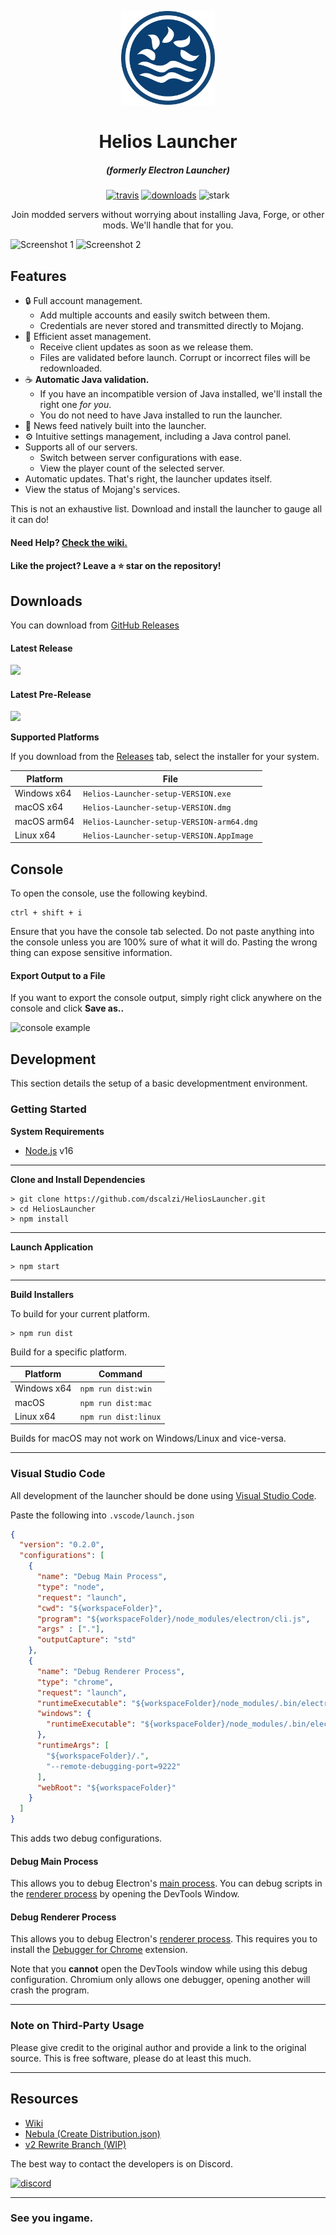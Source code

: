 <p align="center"><img src="./app/assets/images/SealCircle.png" width="150px" height="150px" alt="aventium softworks"></p>

<h1 align="center">Helios Launcher</h1>

<em><h5 align="center">(formerly Electron Launcher)</h5></em>

[<p align="center"><img src="https://img.shields.io/travis/dscalzi/HeliosLauncher.svg?style=for-the-badge" alt="travis">](https://travis-ci.org/dscalzi/HeliosLauncher) [<img src="https://img.shields.io/github/downloads/dscalzi/HeliosLauncher/total.svg?style=for-the-badge" alt="downloads">](https://github.com/dscalzi/HeliosLauncher/releases) <img src="https://forthebadge.com/images/badges/winter-is-coming.svg"  height="28px" alt="stark"></p>

<p align="center">Join modded servers without worrying about installing Java, Forge, or other mods. We'll handle that for you.</p>

![Screenshot 1](https://i.imgur.com/6o7SmH6.png)
![Screenshot 2](https://i.imgur.com/x3B34n1.png)

## Features

* 🔒 Full account management.
  * Add multiple accounts and easily switch between them.
  * Credentials are never stored and transmitted directly to Mojang.
* 📂 Efficient asset management.
  * Receive client updates as soon as we release them.
  * Files are validated before launch. Corrupt or incorrect files will be redownloaded.
* ☕ **Automatic Java validation.**
  * If you have an incompatible version of Java installed, we'll install the right one *for you*.
  * You do not need to have Java installed to run the launcher.
* 📰 News feed natively built into the launcher.
* ⚙️ Intuitive settings management, including a Java control panel.
* Supports all of our servers.
  * Switch between server configurations with ease.
  * View the player count of the selected server.
* Automatic updates. That's right, the launcher updates itself.
*  View the status of Mojang's services.

This is not an exhaustive list. Download and install the launcher to gauge all it can do!

#### Need Help? [Check the wiki.][wiki]

#### Like the project? Leave a ⭐ star on the repository!

## Downloads

You can download from [GitHub Releases](https://github.com/dscalzi/HeliosLauncher/releases)

#### Latest Release

[![](https://img.shields.io/github/release/dscalzi/HeliosLauncher.svg?style=flat-square)](https://github.com/dscalzi/HeliosLauncher/releases/latest)

#### Latest Pre-Release
[![](https://img.shields.io/github/release/dscalzi/HeliosLauncher/all.svg?style=flat-square)](https://github.com/dscalzi/HeliosLauncher/releases)

**Supported Platforms**

If you download from the [Releases](https://github.com/dscalzi/HeliosLauncher/releases) tab, select the installer for your system.

| Platform | File |
| -------- | ---- |
| Windows x64 | `Helios-Launcher-setup-VERSION.exe` |
| macOS x64 | `Helios-Launcher-setup-VERSION.dmg` |
| macOS arm64 | `Helios-Launcher-setup-VERSION-arm64.dmg` |
| Linux x64 | `Helios-Launcher-setup-VERSION.AppImage` |

## Console

To open the console, use the following keybind.

```console
ctrl + shift + i
```

Ensure that you have the console tab selected. Do not paste anything into the console unless you are 100% sure of what it will do. Pasting the wrong thing can expose sensitive information.

#### Export Output to a File

If you want to export the console output, simply right click anywhere on the console and click **Save as..**

![console example](https://i.imgur.com/T5e73jP.png)


## Development

This section details the setup of a basic developmentment environment.

### Getting Started

**System Requirements**

* [Node.js][nodejs] v16

---

**Clone and Install Dependencies**

```console
> git clone https://github.com/dscalzi/HeliosLauncher.git
> cd HeliosLauncher
> npm install
```

---

**Launch Application**

```console
> npm start
```

---

**Build Installers**

To build for your current platform.

```console
> npm run dist
```

Build for a specific platform.

| Platform    | Command              |
| ----------- | -------------------- |
| Windows x64 | `npm run dist:win`   |
| macOS       | `npm run dist:mac`   |
| Linux x64   | `npm run dist:linux` |

Builds for macOS may not work on Windows/Linux and vice-versa.

---

### Visual Studio Code

All development of the launcher should be done using [Visual Studio Code][vscode].

Paste the following into `.vscode/launch.json`

```JSON
{
  "version": "0.2.0",
  "configurations": [
    {
      "name": "Debug Main Process",
      "type": "node",
      "request": "launch",
      "cwd": "${workspaceFolder}",
      "program": "${workspaceFolder}/node_modules/electron/cli.js",
      "args" : ["."],
      "outputCapture": "std"
    },
    {
      "name": "Debug Renderer Process",
      "type": "chrome",
      "request": "launch",
      "runtimeExecutable": "${workspaceFolder}/node_modules/.bin/electron",
      "windows": {
        "runtimeExecutable": "${workspaceFolder}/node_modules/.bin/electron.cmd"
      },
      "runtimeArgs": [
        "${workspaceFolder}/.",
        "--remote-debugging-port=9222"
      ],
      "webRoot": "${workspaceFolder}"
    }
  ]
}
```

This adds two debug configurations.

#### Debug Main Process

This allows you to debug Electron's [main process][mainprocess]. You can debug scripts in the [renderer process][rendererprocess] by opening the DevTools Window.

#### Debug Renderer Process

This allows you to debug Electron's [renderer process][rendererprocess]. This requires you to install the [Debugger for Chrome][chromedebugger] extension.

Note that you **cannot** open the DevTools window while using this debug configuration. Chromium only allows one debugger, opening another will crash the program.

---

### Note on Third-Party Usage

Please give credit to the original author and provide a link to the original source. This is free software, please do at least this much.

---

## Resources

* [Wiki][wiki]
* [Nebula (Create Distribution.json)][nebula]
* [v2 Rewrite Branch (WIP)][v2branch]

The best way to contact the developers is on Discord.

[![discord](https://discordapp.com/api/guilds/780361750611886102/embed.png?theme=dark)][discord]

---

### See you ingame.


[nodejs]: https://nodejs.org/en/ 'Node.js'
[vscode]: https://code.visualstudio.com/ 'Visual Studio Code'
[mainprocess]: https://electronjs.org/docs/tutorial/application-architecture#main-and-renderer-processes 'Main Process'
[rendererprocess]: https://electronjs.org/docs/tutorial/application-architecture#main-and-renderer-processes 'Renderer Process'
[chromedebugger]: https://marketplace.visualstudio.com/items?itemName=msjsdiag.debugger-for-chrome 'Debugger for Chrome'
[discord]: https://discord.gg/zNWUXdt 'Discord'
[wiki]: https://github.com/dscalzi/HeliosLauncher/wiki 'wiki'
[nebula]: https://github.com/dscalzi/Nebula 'dscalzi/Nebula'
[v2branch]: https://github.com/dscalzi/HeliosLauncher/tree/ts-refactor 'v2 branch'
